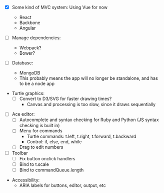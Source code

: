 - [x] Some kind of MVC system: Using Vue for now
  - React
  - Backbone
  - Angular

- [ ] Manage dependencies:
  - Webpack?
  - Bower?

- [ ] Database:
  - MongoDB
  - This probably means the app will no longer be standalone,
    and has to be a node app

- Turtle graphics:
  - [ ] Convert to D3/SVG for faster drawing times?
    - Canvas and processing is too slow, since it draws sequentially

- [ ] Ace editor:
  - [ ] Autocomplete and syntax checking for Ruby and Python (JS syntax checking is built in)
  - [ ] Menu for commands
    - Turtle commands: t.left, t.right, t.forward, t.backward
	- Control: if, else, end, while
  - [ ] Drag to edit numbers

- [ ] Toolbar
  - [ ] Fix button onclick handlers
  - [ ] Bind to t.scale
  - [ ] Bind to commandQueue.length

- Accessibility:
  - ARIA labels for buttons, editor, output, etc
